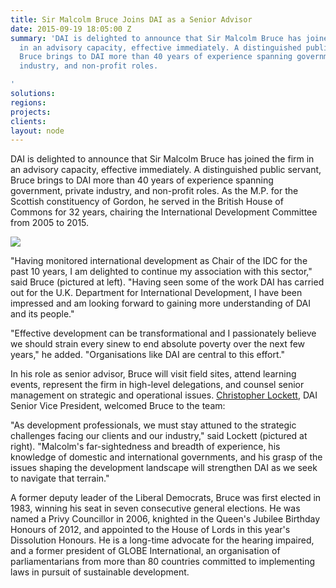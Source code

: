 ```yaml
---
title: Sir Malcolm Bruce Joins DAI as a Senior Advisor
date: 2015-09-19 18:05:00 Z
summary: 'DAI is delighted to announce that Sir Malcolm Bruce has joined the firm
  in an advisory capacity, effective immediately. A distinguished public servant,
  Bruce brings to DAI more than 40 years of experience spanning government, private
  industry, and non-profit roles.

'
solutions: 
regions: 
projects: 
clients: 
layout: node
---
```


DAI is delighted to announce that Sir Malcolm Bruce has joined the firm in an advisory capacity, effective immediately. A distinguished public servant, Bruce brings to DAI more than 40 years of experience spanning government, private industry, and non-profit roles. As the M.P. for the Scottish constituency of Gordon, he served in the British House of Commons for 32 years, chairing the International Development Committee from 2005 to 2015.

![][1]

"Having monitored international development as Chair of the IDC for the past 10 years, I am delighted to continue my association with this sector," said Bruce (pictured at left). "Having seen some of the work DAI has carried out for the U.K. Department for International Development, I have been impressed and am looking forward to gaining more understanding of DAI and its people."

"Effective development can be transformational and I passionately believe we should strain every sinew to end absolute poverty over the next few years," he added. "Organisations like DAI are central to this effort."

In his role as senior advisor, Bruce will visit field sites, attend learning events, represent the firm in high-level delegations, and counsel senior management on strategic and operational issues. [Christopher Lockett][2], DAI Senior Vice President, welcomed Bruce to the team:

"As development professionals, we must stay attuned to the strategic challenges facing our clients and our industry," said Lockett (pictured at right). "Malcolm's far-sightedness and breadth of experience, his knowledge of domestic and international governments, and his grasp of the issues shaping the development landscape will strengthen DAI as we seek to navigate that terrain."

A former deputy leader of the Liberal Democrats, Bruce was first elected in 1983, winning his seat in seven consecutive general elections. He was named a Privy Councillor in 2006, knighted in the Queen's Jubilee Birthday Honours of 2012, and appointed to the House of Lords in this year's Dissolution Honours. He is a long-time advocate for the hearing impaired, and a former president of GLOBE International, an organisation of parliamentarians from more than 80 countries committed to implementing laws in pursuit of sustainable development.

[1]: /assets/images/news/bruce.jpg
[2]: /who-we-are/leadership/christopher-lockett
